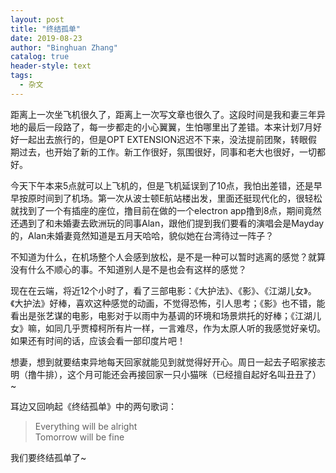 ```yaml
---
layout: post
title: "终结孤单"
date: 2019-08-23
author: "Binghuan Zhang"
catalog: true
header-style: text
tags:
  - 杂文
---
```


距离上一次坐飞机很久了，距离上一次写文章也很久了。这段时间是我和妻三年异地的最后一段路了，每一步都走的小心翼翼，生怕哪里出了差错。本来计划7月好好一起出去旅行的，但是OPT EXTENSION迟迟不下来，没法提前团聚，转眼假期过去，也开始了新的工作。新工作很好，氛围很好，同事和老大也很好，一切都好。

今天下午本来5点就可以上飞机的，但是飞机延误到了10点，我怕出差错，还是早早按原时间到了机场。第一次从波士顿E航站楼出发，里面还挺现代化的，很轻松就找到了一个有插座的座位，撸目前在做的一个electron app撸到8点，期间竟然还遇到了和未婚妻去欧洲玩的同事Alan，跟他们提到我们要看的演唱会是Mayday的，Alan未婚妻竟然知道是五月天哈哈，貌似她在台湾待过一阵子？

不知道为什么，在机场整个人会感到放松，是不是一种可以暂时逃离的感觉？就算没有什么不顺心的事。不知道别人是不是也会有这样的感觉？

现在在云端，将近12个小时了，看了三部电影：《大护法》、《影》、《江湖儿女》。《大护法》好棒，喜欢这种感觉的动画，不觉得恐怖，引人思考；《影》也不错，能看出是张艺谋的电影，电影对于以雨中为基调的环境和场景烘托的好棒；《江湖儿女》嘛，如同几乎贾樟柯所有片一样，一言难尽，作为太原人听的我感觉好亲切。如果还有时间的话，应该会看一部印度片吧！

想妻，想到就要结束异地每天回家就能见到就觉得好开心。周日一起去子昭家接志明（撸牛排），这个月可能还会再接回家一只小猫咪（已经擅自起好名叫丑丑了）~

耳边又回响起《终结孤单》中的两句歌词：
> Everything will be alright  
> Tomorrow will be fine

我们要终结孤单了~